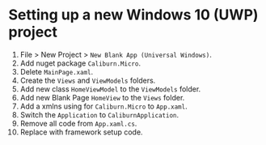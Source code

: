 # Setting up a new Windows 10 (UWP) project

1. File > New Project > `New Blank App (Universal Windows)`.
2. Add nuget package `Caliburn.Micro`.
3. Delete `MainPage.xaml`.
4. Create the `Views` and `ViewModels` folders.
5. Add new class `HomeViewModel` to the `ViewModels` folder.
6. Add new Blank Page `HomeView` to the `Views` folder.
7. Add a xmlns using for `Caliburn.Micro` to `App.xaml`.
8. Switch the `Application` to `CaliburnApplication`.
9. Remove all code from `App.xaml.cs`.
10. Replace with framework setup code.